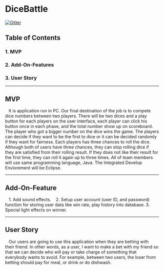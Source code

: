 # DiceBattle
[![Gitter](https://badges.gitter.im/Join%20Chat.svg)](https://gitter.im/Dice_battle/Lobby?utm_source=share-link&utm_medium=link&utm_campaign=share-link?utm_source=badge&utm_medium=badge&utm_campaign=pr-badge&utm_content=badge)
## Table of Contents 

### 1. MVP
### 2. Add-On-Features
### 3. User Story

***

## MVP
    It is application run in PC. Our final destination of the job is to compete dice numbers between two players. There will be two dices and a play button for each players on the user interface, each player can click his button once in each phase, and the total number show up on scoreboard. The player who got a bigger number on the dice wins the game. The players can decide if they want to be the first to dice or it can be decided randomly if they want for fairness. Each players has three chances to roll the dice. Although both of users have three chances, they can stop rolling dice if they are satisfied from their rolling result. If they does not like their result for the first time, they can roll it again up to three times. All of team members will use same programming language, Java. The Integrated Develop Enviorement will be Eclipse. 
    
***

## Add-On-Feature
    1. Add sound effects.
    2. Setup user account (user ID, and password) function for storing user data like win rate, play history into database.
    3. Special light effects on winner.
  
***

## User Story
    Our users are going to use this application when they are betting with their friend. In other words, as a user, I want to make a bet with my friend so that we can decide who will pay or take charge of something that everybody wants to avoid. For example, between two users, the loser from betting should pay for meal, or drink or do dishwash.
